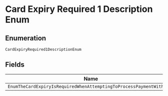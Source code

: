 
# Card Expiry Required 1 Description Enum

## Enumeration

`CardExpiryRequired1DescriptionEnum`

## Fields

| Name |
|  --- |
| `EnumTheCardExpiryIsRequiredWhenAttemptingToProcessPaymentWithCard` |

